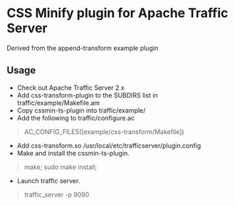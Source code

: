 # CSS Minify plugin for Apache Traffic Server
<p>Derived from the append-transform example plugin</p>

## Usage
- Check out Apache Traffic Server 2.x
- Add css-transform-plugin to the SUBDIRS list in traffic/example/Makefile.am
- Copy cssmin-ts-plugin  into traffic/example/
- Add the following to traffic/configure.ac
>   AC_CONFIG_FILES([example/css-transform/Makefile])

- Add css-transform.so  /usr/local/etc/trafficserver/plugin.config
- Make and install the cssmin-ts-plugin.
> make; sudo make install;
- Launch traffic server.
> traffic_server  -p 9090

  
